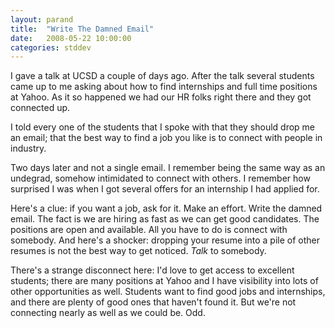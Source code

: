 ```yaml
---
layout: parand
title:  "Write The Damned Email"
date:   2008-05-22 10:00:00
categories: stddev
---
```

I gave a talk at UCSD a couple of days ago. After the talk several students came up to me asking about how to find internships and full time positions at Yahoo. As it so happened we had our HR folks right there and they got connected up.

I told every one of the students that I spoke with that they should drop me an email; that the best way to find a job you like is to connect with people in industry. 

Two days later and not a single email. I remember being the same way as an undegrad, somehow intimidated to connect with others. I remember how surprised I was when I got several offers for an internship I had applied for.

Here's a clue: if you want a job, ask for it. Make an effort. Write the damned email. The fact is we are hiring as fast as we can get good candidates. The positions are open and available. All you have to do is connect with somebody. And here's a shocker: dropping your resume into a pile of other resumes is not the best way to get noticed. _Talk_ to somebody.

There's a strange disconnect here: I'd love to get access to excellent students; there are many positions at Yahoo and I have visibility into lots of other opportunities as well. Students want to find good jobs and internships, and there are plenty of good ones that haven't found it. But we're not connecting nearly as well as we could be. Odd.
